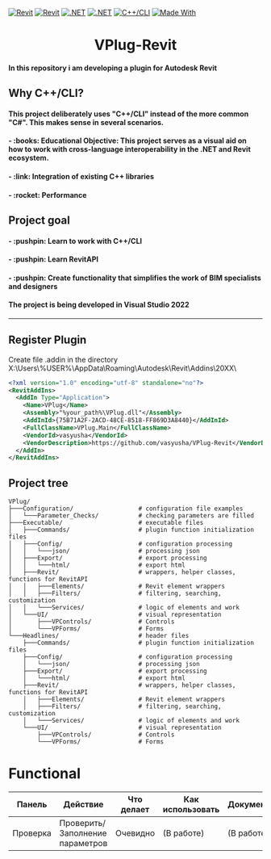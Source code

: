 [![Revit](https://img.shields.io/badge/Revit-2021+-blue.svg)](https://www.autodesk.com/products/revit/overview)
[![Revit](https://img.shields.io/badge/Revit-API-green.svg)](https://www.revitapidocs.com)
[![.NET](https://img.shields.io/badge/.NET%20Framework-4.8-512BD4.svg)](https://dotnet.microsoft.com/download/dotnet-framework)
[![.NET](https://img.shields.io/badge/.NET-API-red.svg)](https://learn.microsoft.com/en-us/dotnet/api/?view=netframework-4.8.1)
[![C++/CLI](https://img.shields.io/badge/C++/CLI-Bridge--between--C♯--&--C++-lightgrey.svg)](https://en.wikipedia.org/wiki/C++/CLI) 
[![Made With](https://img.shields.io/badge/Made%20with-C++/CLI-ff69b4.svg)](https://docs.microsoft.com/cpp/dotnet/dotnet-programming-with-cpp-cli-visual-cpp)


<h1 align="center">VPlug-Revit</h1>
<h4>In this repository i am developing a plugin for Autodesk Revit</h4>
<h2>Why C++/CLI?</h2>
<h4>This project deliberately uses "C++/CLI" instead of the more common "C#". This makes sense in several scenarios.</h4>
<h4> - :books: Educational Objective: This project serves as a visual aid on how to work with cross-language interoperability in the .NET and Revit ecosystem.</h4>
<h4> - :link: Integration of existing C++ libraries</h4>
<h4> - :rocket: Performance</h4>
<h2>Project goal</h2>
<h4> - :pushpin: Learn to work with C++/CLI</h4>
<h4> - :pushpin: Learn RevitAPI</h4>
<h4> - :pushpin: Create functionality that simplifies the work of BIM specialists and designers</h4>

<h4>The project is being developed in Visual Studio 2022</h4>
<hr></hr>

## Register Plugin

Create file .addin in the directory X:\Users\\%USER%\AppData\Roaming\Autodesk\Revit\Addins\20XX\

```xml
<?xml version="1.0" encoding="utf-8" standalone="no"?>
<RevitAddIns>
  <AddIn Type="Application">
    <Name>VPlug</Name>
    <Assembly>"%your_path%\VPlug.dll"</Assembly>
    <AddInId>{75B71A2F-2ACD-48CE-8518-FF869D3A8440}</AddInId>
    <FullClassName>VPlug.Main</FullClassName>
    <VendorId>vasyusha</VendorId>
    <VendorDescription>https://github.com/vasyusha/VPlug-Revit</VendorDescription>
  </AddIn>
</RevitAddIns>
```



## Project tree
```
VPlug/
├───Configuration/                  # configuration file examples
│   └───Parameter_Checks/           # checking parameters are filled
├───Executable/						# executable files
│   ├───Commands/					# plugin function initialization files
│   ├───Config/						# configuration processing
│   │   └───json/					# processing json
│   ├───Export/						# export processing
│   │   └───html/					# export html
│   ├───Revit/						# wrappers, helper classes, functions for RevitAPI
│   │   ├───Elements/				# Revit element wrappers
│   │   ├───Filters/				# filtering, searching, customization
│   │   └───Services/				# logic of elements and work
│   └───UI/							# visual representation
│       ├───VPControls/				# Controls
│       └───VPForms/				# Forms
└───Headlines/                		# header files
    ├───Commands/					# plugin function initialization files
    ├───Config/						# configuration processing
    │   └───json/					# processing json
    ├───Export/						# export processing
    │   └───html/					# export html
    ├───Revit/						# wrappers, helper classes, functions for RevitAPI
    │   ├───Elements/				# Revit element wrappers
    │   ├───Filters/				# filtering, searching, customization
    │   └───Services/				# logic of elements and work
    └───UI/							# visual representation
        ├───VPControls/				# Controls
        └───VPForms/				# Forms
```

# Functional
| Панель   | Действие                        | Что делает | Как использовать | Документация |
|----------|---------------------------------|------------|------------------|--------------|
| Проверка | Проверить/Заполнение параметров | Очевидно   | (В работе)       | (В работе)   |
